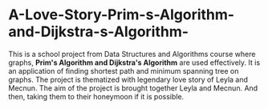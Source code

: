 # A-Love-Story-Prim-s-Algorithm-and-Dijkstra-s-Algorithm-
This is a school project from Data Structures and Algorithms course where graphs, **Prim's Algorithm and Dijkstra's Algorithm** are used effectively.  It is an application of finding shortest path and minimum spanning tree on graphs. The project is thematized with legendary love story of Leyla and Mecnun. The aim of the project is brought together Leyla and Mecnun. And then, taking them to their honeymoon if it is possible.
